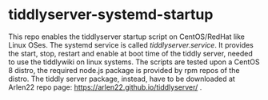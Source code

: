 # tiddlyserver-systemd-startup
This repo enables the tiddlyserver startup script on CentOS/RedHat like Linux OSes. 
The systemd service is called *tiddlyserver.service*. It provides the start, stop, restart and enable at boot time of the tiddly server, needed to use the tiddlywiki on linux systems.
The scripts are tested upon a CentOS 8 distro, the required node.js package is provided by rpm repos of the distro. 
The tiddly server package, instead, have to be downloaded at Arlen22 repo page: https://arlen22.github.io/tiddlyserver/ .
